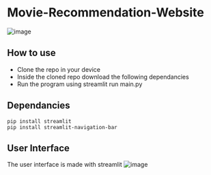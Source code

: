 # Movie-Recommendation-Website

![image](https://github.com/user-attachments/assets/2c08dac4-b556-4c1c-ad80-4942853cbb64)

## How to use
- Clone the repo in your device
- Inside the cloned repo download the following dependancies 
- Run the program using streamlit run main.py
  
## Dependancies
```terminal
pip install streamlit
pip install streamlit-navigation-bar 
```
## User Interface
The user interface is made with streamlit
![image](https://github.com/user-attachments/assets/bdc13e25-60e7-4171-b11f-b3e35cb8865f)
